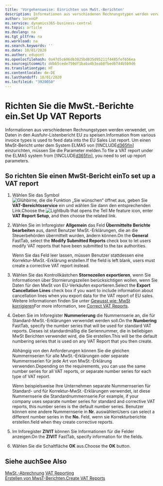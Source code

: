 ```yaml
---
title: 'Vorgehensweise: Einrichten von MwSt.-Berichten'
description: Informationen aus verschiedenen Rechnungstypen werden verwendet, um Daten in den Ausfuhr-Listenbericht EU zu speisen. Um einen MwSt-Bericht unter dem System ELMA5 von Business Central einzurichten, müssen Sie die Parameter melden.
author: SorenGP
ms.service: dynamics365-business-central
ms.topic: article
ms.devlang: na
ms.tgt_pltfrm: na
ms.workload: na
ms.search.keywords: ''
ms.date: 10/01/2020
ms.author: edupont
ms.openlocfilehash: 0a47d5c606db3825bd835d95211f4485fef656ea
ms.sourcegitcommit: ddbb5cede750df1baba4b3eab8fbed6744b5b9d6
ms.translationtype: HT
ms.contentlocale: de-DE
ms.lasthandoff: 10/01/2020
ms.locfileid: "3920050"
---
```

# <a name="set-up-vat-reports"></a><span data-ttu-id="f27e6-104">Richten Sie die MwSt.-Berichte ein.</span><span class="sxs-lookup"><span data-stu-id="f27e6-104">Set Up VAT Reports</span></span>
<span data-ttu-id="f27e6-105">Informationen aus verschiedenen Rechnungstypen werden verwendet, um Daten in den Ausfuhr-Listenbericht EU zu speisen.</span><span class="sxs-lookup"><span data-stu-id="f27e6-105">Information from various invoice types is used to feed data into the EU Sales List report.</span></span> <span data-ttu-id="f27e6-106">Um einen MwSt-Bericht unter dem System ELMA5 von [!INCLUDE[d365fin](../../includes/d365fin_md.md)] einzurichten, müssen Sie die Parameter melden.</span><span class="sxs-lookup"><span data-stu-id="f27e6-106">To file a VAT report under the ELMA5 system from [!INCLUDE[d365fin](../../includes/d365fin_md.md)], you need to set up report parameters.</span></span>  

## <a name="to-set-up-a-vat-report"></a><span data-ttu-id="f27e6-107">So richten Sie einen MwSt-Bericht ein</span><span class="sxs-lookup"><span data-stu-id="f27e6-107">To set up a VAT report</span></span>  

1.  <span data-ttu-id="f27e6-108">Wählen Sie das Symbol ![Glühbirne, die die Funktion „Sie wünschen“ öffnet](../../media/ui-search/search_small.png "Sagen Sie mir, was Sie tun wollen") aus, geben Sie **VAT-Bereichtsservice** ein und wählen Sie dann den entsprechenden Link.</span><span class="sxs-lookup"><span data-stu-id="f27e6-108">Choose the ![Lightbulb that opens the Tell Me feature](../../media/ui-search/search_small.png "Tell me what you want to do") icon, enter **VAT Report Setup**, and then choose the related link.</span></span>  
2.  <span data-ttu-id="f27e6-109">Wählen Sie im Inforegister **Allgemein** das Feld **Übermittelte Berichte bearbeiten** aus, damit Benutzer MwSt.-Erklärungen, die an die Steuerbehörden übermittelt wurden, ändern können.</span><span class="sxs-lookup"><span data-stu-id="f27e6-109">On the **General** FastTab, select the **Modify Submitted Reports** check box to let users modify VAT reports that have been submitted to the tax authorities.</span></span>  

    <span data-ttu-id="f27e6-110">Wenn Sie das Feld leer lassen, müssen Benutzer stattdessen eine Korrektur-MwSt.-Erklärung erstellen.</span><span class="sxs-lookup"><span data-stu-id="f27e6-110">If the field is left blank, users must create a corrective VAT report instead.</span></span>  

3.  <span data-ttu-id="f27e6-111">Wählen Sie das Kontrollkästchen **Stornozeilen exportieren**, wenn Sie Informationen über Stornierungszeilen berücksichtigen wollen, wenn Sie Daten für den MwSt von EU-Verkäufen exportieren.</span><span class="sxs-lookup"><span data-stu-id="f27e6-111">Select the **Export Cancellation Lines** check box if you want to include information about cancellation lines when you export data for the VAT report of EU sales.</span></span> <span data-ttu-id="f27e6-112">Weitere Informationen finden Sie unter [Gewusst wie: MwSt korrigieren](how-to-correct-vat-reports.md)</span><span class="sxs-lookup"><span data-stu-id="f27e6-112">For more information, see [Correct VAT Reports](how-to-correct-vat-reports.md).</span></span>  
4.  <span data-ttu-id="f27e6-113">Geben Sie im Inforegister **Nummerierung** die Nummernserie an, die für Standard-MwSt.-Erklärungen verwendet werden soll.</span><span class="sxs-lookup"><span data-stu-id="f27e6-113">On the **Numbering** FastTab, specify the number series that will be used for standard VAT reports.</span></span> <span data-ttu-id="f27e6-114">Dieses ist standardmäßig die Seriennummer, die in beliebigen MwSt Berichten verwendet wird, die Sie erstellen.</span><span class="sxs-lookup"><span data-stu-id="f27e6-114">This will be the default numbering series that is used on any VAT Report that you then create.</span></span>  

    <span data-ttu-id="f27e6-115">Abhängig von den Anforderungen können Sie die gleichen Nummernserien für alle MwSt.-Erklärungen oder separate Nummernserien für jede Art von MwSt.-Erklärung verwenden.</span><span class="sxs-lookup"><span data-stu-id="f27e6-115">Depending on the requirements, you can use the same number series for all VAT reports, or separate number series for each type of VAT report.</span></span>

    <span data-ttu-id="f27e6-116">Wenn beispielsweise Ihre Unternehmen separate Nummernserien für Standard- und für Korrektur-MwSt.-Erklärungen verwendet, ist diese Nummernserie die Standardnummernserie.</span><span class="sxs-lookup"><span data-stu-id="f27e6-116">For example, if your company uses separate number series for standard and corrective VAT reports, this number series is the default number series.</span></span> <span data-ttu-id="f27e6-117">Benutzer können eine andere Nummernserie in **Nr.** auswählen</span><span class="sxs-lookup"><span data-stu-id="f27e6-117">Users can select a different number series in the **No.**</span></span> <span data-ttu-id="f27e6-118">Feld, wenn sie Korrekturberichte erstellen.</span><span class="sxs-lookup"><span data-stu-id="f27e6-118">field when they create corrective reports.</span></span>  

5.  <span data-ttu-id="f27e6-119">Im Inforegister **ZIVIT** können Sie Informationen für die Felder anzeigen.</span><span class="sxs-lookup"><span data-stu-id="f27e6-119">On the **ZIVIT** FastTab, specify information for the fields.</span></span>  
6.  <span data-ttu-id="f27e6-120">Wählen Sie die Schaltfläche **OK** aus.</span><span class="sxs-lookup"><span data-stu-id="f27e6-120">Choose the **OK** button.</span></span>  

## <a name="see-also"></a><span data-ttu-id="f27e6-121">Siehe auch</span><span class="sxs-lookup"><span data-stu-id="f27e6-121">See Also</span></span>  
 <span data-ttu-id="f27e6-122">[MwSt.-Abrechnung](vat-reporting.md) </span><span class="sxs-lookup"><span data-stu-id="f27e6-122">[VAT Reporting](vat-reporting.md) </span></span>  
 [<span data-ttu-id="f27e6-123">Erstellen von MwsT-Berichten.</span><span class="sxs-lookup"><span data-stu-id="f27e6-123">Create VAT Reports</span></span>](how-to-create-vat-reports.md)
